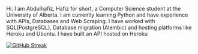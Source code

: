 Hi. I am Abdulhafiz, Hafiz for short, a Computer Science student at the University of Alberta. 
I am currently learning Python and have experience with APIs, Databases and Web Scraping.
I have worked with SQL(PostgreSQL), Database migration (Alembic) and hosting platforms like Heroku and Ubuntu. I have built an API hosted on Heroku




[![GitHub Streak](https://streak-stats.demolab.com?user=haaffiiizzz&theme=highcontrast&hide_border=true)](https://git.io/streak-stats)
